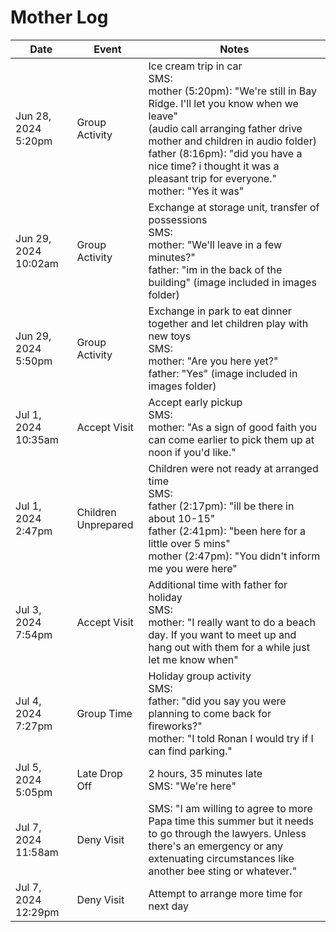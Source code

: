 # Mother Log

| Date                 | Event               | Notes                                                                                                                                                                                                                                                                                                                     |
|----------------------|---------------------|---------------------------------------------------------------------------------------------------------------------------------------------------------------------------------------------------------------------------------------------------------------------------------------------------------------------------|
| Jun 28, 2024 5:20pm  | Group Activity      | Ice cream trip in car <br> SMS: <br> mother (5:20pm): "We're still in Bay Ridge. I'll let you know when we leave" <br> (audio call arranging father drive mother and children in audio folder) <br> father (8:16pm): "did you have a nice time? i thought it was a pleasant trip for everyone." <br> mother: "Yes it was" |
| Jun 29, 2024 10:02am | Group Activity      | Exchange at storage unit, transfer of possessions <br> SMS: <br> mother: "We'll leave in a few minutes?" <br> father: "im in the back of the building" (image included in images folder)                                                                                                                                  |
| Jun 29, 2024 5:50pm  | Group Activity      | Exchange in park to eat dinner together and let children play with new toys <br> SMS: <br> mother: "Are you here yet?" <br> father: "Yes" (image included in images folder)                                                                                                                                               |
| Jul 1, 2024 10:35am  | Accept Visit        | Accept early pickup <br> SMS: <br> mother: "As a sign of good faith you can come earlier to pick them up at noon if you'd like."                                                                                                                                                                                          |
| Jul 1, 2024 2:47pm   | Children Unprepared | Children were not ready at arranged time <br> SMS: <br> father (2:17pm): "ill be there in about 10-15" <br> father (2:41pm): "been here for a little over 5 mins" <br> mother (2:47pm): "You didn't inform me you were here"                                                                                              |
| Jul 3, 2024 7:54pm   | Accept Visit        | Additional time with father for holiday <br> SMS: <br> mother: "I really want to do a beach day. If you want to meet up and hang out with them for a while just let me know when"                                                                                                                                         |
| Jul 4, 2024 7:27pm   | Group Time          | Holiday group activity <br> SMS: <br> father: "did you say you were planning to come back for fireworks?" <br> mother: "I told Ronan I would try if I can find parking."                                                                                                                                                  |
| Jul 5, 2024 5:05pm   | Late Drop Off       | 2 hours, 35 minutes late <br> SMS: "We're here"                                                                                                                                                                                                                                                                           |
| Jul 7, 2024 11:58am  | Deny Visit          | SMS: "I am willing to agree to more Papa time this summer but it needs to go through the lawyers. Unless there's an emergency or any extenuating circumstances like another bee sting or whatever."                                                                                                                       |
| Jul 7, 2024 12:29pm  | Deny Visit          | Attempt to arrange more time for next day                                                                                                                                                                                                                                                                                 |
